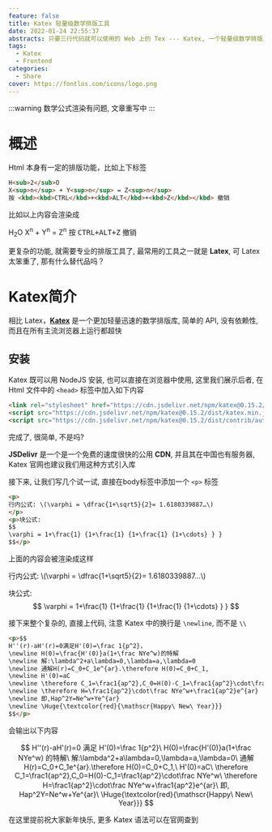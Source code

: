 ```yaml
---
feature: false
title: Katex 轻量级数学排版工具
date: 2022-01-24 22:55:37
abstracts: 只要三行代码就可以使用的 Web 上的 Tex --- Katex, 一个轻量级数学排版工具
tags:
  - Katex
  - Frontend
categories:
  - Share
cover: https://fontlos.com/icons/logo.png
---
```


:::warning
数学公式渲染有问题, 文章重写中
:::

# 概述

Html 本身有一定的排版功能，比如上下标签

```html
H<sub>2</sub>O
X<sup>n</sup> + Y<sup>n</sup> = Z<sup>n</sup>
按 <kbd><kbd>CTRL</kbd>+<kbd>ALT</kbd>+<kbd>Z</kbd></kbd> 撤销
```

比如以上内容会渲染成

H<sub>2</sub>O
X<sup>n</sup> + Y<sup>n</sup> = Z<sup>n</sup>
按 <kbd><kbd>CTRL</kbd>+<kbd>ALT</kbd>+<kbd>Z</kbd></kbd> 撤销

更复杂的功能, 就需要专业的排版工具了, 最常用的工具之一就是 **Latex**, 可 Latex 太笨重了, 那有什么替代品吗？

# Katex简介

相比 Latex，[**Katex**](https://katex.org/) 是一个更加轻量迅速的数学排版库, 简单的 API, 没有依赖性, 而且在所有主流浏览器上运行都超快

## 安装

Katex 既可以用 NodeJS 安装, 也可以直接在浏览器中使用, 这里我们展示后者, 在 Html 文件中的 `<head>` 标签中加入如下内容

```html
<link rel="stylesheet" href="https://cdn.jsdelivr.net/npm/katex@0.15.2/dist/katex.min.css">
<script src="https://cdn.jsdelivr.net/npm/katex@0.15.2/dist/katex.min.js"></script>
<script src="https://cdn.jsdelivr.net/npm/katex@0.15.2/dist/contrib/auto-render.min.js" onload="renderMathInElement(document.body);"></script>
```

完成了, 很简单, 不是吗?

**JSDelivr** 是一个是一个免费的速度很快的公用 **CDN**, 并且其在中国也有服务器, Katex 官网也建议我们用这种方式引入库

接下来, 让我们写几个试一试, 直接在body标签中添加一个 `<p>` 标签

```html
<p>
行内公式: \(\varphi = \dfrac{1+\sqrt5}{2}= 1.6180339887…\)
</p>
<p>块公式:
$$
\varphi = 1+\frac{1} {1+\frac{1} {1+\frac{1} {1+\cdots} } }
$$</p>
```

上面的内容会被渲染成这样

<p>
行内公式: \(\varphi = \dfrac{1+\sqrt5}{2}= 1.6180339887…\)
</p>

块公式:
$$
\varphi = 1+\frac{1} {1+\frac{1} {1+\frac{1} {1+\cdots} } }
$$

接下来整个复杂的, 直接上代码, 注意 Katex 中的换行是 `\newline`, 而不是 `\\`

```html
<p>$$
H''(r)-aH'(r)=0满足H'(0)=\frac 1{p^2}，
\newline H(0)=\frac{H'(0)}a(1+\frac NYe^w)的特解
\newline 解:\lambda^2+a\lambda=0,\lambda=a,\lambda=0
\newline 通解H(r)=C_0+C_1e^{ar}.\therefore H(0)=C_0+C_1,
\newline H'(0)=aC
\newline \therefore C_1=\frac1{ap^2},C_0=H(0)-C_1=\frac1{ap^2}\cdot\frac NYe^w
\newline \therefore H=\frac1{ap^2}\cdot\frac NYe^w+\frac1{ap^2}e^{ar}
\newline 即,Hap^2Y=Ne^w+Ye^{ar}
\newline \Huge{\textcolor{red}{\mathscr{Happy\ New\ Year}}}
$$</p>
```

会输出以下内容

$$
H''(r)-aH'(r)=0 满足 H'(0)=\frac 1{p^2}\
H(0)=\frac{H'(0)}a(1+\frac NYe^w) 的特解\
解:\lambda^2+a\lambda=0,\lambda=a,\lambda=0\
通解 H(r)=C_0+C_1e^{ar}.\therefore H(0)=C_0+C_1,\
H'(0)=aC\
\therefore C_1=\frac1{ap^2},C_0=H(0)-C_1=\frac1{ap^2}\cdot\frac NYe^w\
\therefore H=\frac1{ap^2}\cdot\frac NYe^w+\frac1{ap^2}e^{ar}\
即, Hap^2Y=Ne^w+Ye^{ar}\
\Huge{\textcolor{red}{\mathscr{Happy\ New\ Year}}}
$$

在这里提前祝大家新年快乐, 更多 Katex 语法可以在官网查到